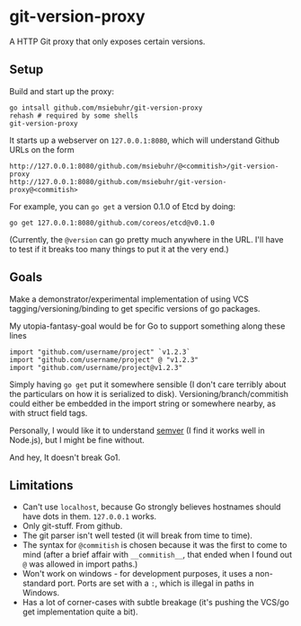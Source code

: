 git-version-proxy
=================

A HTTP Git proxy that only exposes certain versions.

Setup
-----

Build and start up the proxy:

    go intsall github.com/msiebuhr/git-version-proxy
	rehash # required by some shells
	git-version-proxy

It starts up a webserver on `127.0.0.1:8080`, which will understand Github URLs on the form

    http://127.0.0.1:8080/github.com/msiebuhr/@<commitish>/git-version-proxy
    http://127.0.0.1:8080/github.com/msiebuhr/git-version-proxy@<commitish>

For example, you can `go get` a version 0.1.0 of Etcd by doing:

    go get 127.0.0.1:8080/github.com/coreos/etcd@v0.1.0

(Currently, the `@version` can go pretty much anywhere in the URL. I'll have to
test if it breaks too many things to put it at the very end.)

Goals
-----

Make a demonstrator/experimental implementation of using VCS
tagging/versioning/binding to get specific versions of go packages.

My utopia-fantasy-goal would be for Go to support something along these lines

	import "github.com/username/project" `v1.2.3`
	import "github.com/username/project" @ "v1.2.3"
	import "github.com/username/project@v1.2.3"

Simply having `go get` put it somewhere sensible (I don't care terribly about
the particulars on how it is serialized to disk). Versioning/branch/commitish
could either be embedded in the import string or somewhere nearby, as with
struct field tags.

Personally, I would like it to understand [semver](http://semver.org/) (I find
it works well in Node.js), but I might be fine without.

And hey, It doesn't break Go1.

Limitations
-----------

 * Can't use `localhost`, because Go strongly believes hostnames should have
   dots in them. `127.0.0.1` works.
 * Only git-stuff. From github.
 * The git parser isn't well tested (it will break from time to time).
 * The syntax for `@commitish` is chosen because it was the first to come to
   mind (after a brief affair with `__commitish__`, that ended when I found out
   `@` was allowed in import paths.)
 * Won't work on windows - for development purposes, it uses a non-standard
   port. Ports are set with a `:`, which is illegal in paths in Windows.
 * Has a lot of corner-cases with subtle breakage (it's pushing the VCS/go get
   implementation quite a bit).
